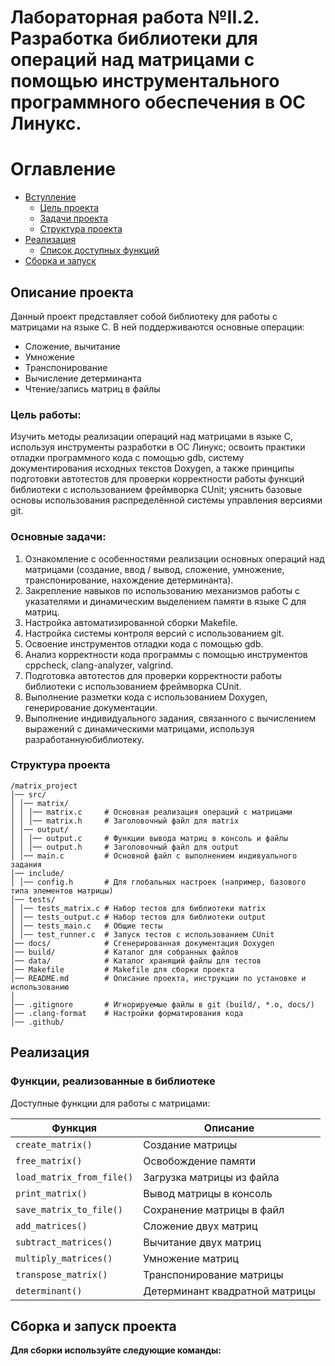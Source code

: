 
# Лабораторная работа №II.2. Разработка библиотеки для операций над матрицами с помощью инструментального программного обеспечения в ОС Линукс.

# Оглавление

- [Вступление](#описание-проекта)
    - [Цель проекта](#цель-работы)
    - [Задачи проекта](#основные-задачи)
    - [Структура проекта](#структура-проекта)
- [Реализация](#реализация)
    - [Список доступных функций](#функции-реализованные-в-библиотеке)
- [Сборка и запуск](#сборка-и-запуск-проекта)


   
## Описание проекта

Данный проект представляет собой библиотеку для работы с матрицами на языке С. В ней поддерживаются основные операции:
- Сложение, вычитание  
- Умножение  
- Транспонирование  
- Вычисление детерминанта  
- Чтение/запись матриц в файлы


### Цель работы:

Изучить методы реализации операций над матрицами в языке С, используя инструменты разработки в ОС Линукс; освоить практики отладки программного кода с помощью gdb, систему документирования исходных текстов Doxygen, а также принципы подготовки автотестов для проверки корректности работы функций библиотеки с использованием фреймворка CUnit; уяснить базовые основы использования распределённой системы управления версиями git.


### Основные задачи:

1. Ознакомление с особенностями реализации основных операций над матрицами (создание, ввод / вывод, сложение, умножение, транспонирование, нахождение детерминанта).
2. Закрепление навыков по использованию механизмов работы с указателями и динамическим выделением памяти в языке C для матриц.
3. Настройка автоматизированной сборки Makefile.
4. Настройка системы контроля версий с использованием git.
5. Освоение инструментов отладки кода с помощью gdb.
6. Анализ корректности кода программы с помощью инструментов cppcheck, clang-analyzer, valgrind.
7. Подготовка автотестов для проверки корректности работы библиотеки с использованием фреймворка CUnit.
8. Выполнение разметки кода с использованием Doxygen, генерирование документации.
9. Выполнение индивидуального задания, связанного с вычислением выражений с динамическими матрицами, используя разработаннуюбиблиотеку.


### Структура проекта
```
/matrix_project
│── src/
│ │── matrix/
│ │ │── matrix.c     # Основная реализация операций с матрицами
│ │ │── matrix.h     # Заголовочный файл для matrix
│ │── output/
│ │ │── output.c     # Функции вывода матриц в консоль и файлы
│ │ │── output.h     # Заголовочный файл для output
│ │── main.c         # Основной файл с выполнением индивуального задания
│── include/
│ │── config.h       # Для глобальных настроек (например, базового типа элементов матрицы)
│── tests/
│ │── tests_matrix.c # Набор тестов для библиотеки matrix
│ │── tests_output.c # Набор тестов для библиотеки output
│ │── tests_main.c   # Общие тесты
│ │── test_runner.c  # Запуск тестов с использованием CUnit
│── docs/            # Сгенерированная документация Doxygen
│── build/           # Каталог для собранных файлов
│── data/            # Каталог хранящий файлы для тестов
│── Makefile         # Makefile для сборки проекта
│── README.md        # Описание проекта, инструкции по установке и использованию
│
│── .gitignore       # Игнорируемые файлы в git (build/, *.o, docs/)
│── .clang-format    # Настройки форматирования кода
│── .github/         
```


## Реализация 


### Функции, реализованные в библиотеке

Доступные функции для работы с матрицами:

Функция | Описание
--- | ---
`create_matrix()` | Создание матрицы
`free_matrix()` | Освобождение памяти
`load_matrix_from_file()` | Загрузка матрицы из файла
`print_matrix()` | Вывод матрицы в консоль
`save_matrix_to_file()` | Сохранение матрицы в файл
`add_matrices()` | Сложение двух матриц
`subtract_matrices()` | Вычитание двух матриц
`multiply_matrices()` | Умножение матриц
`transpose_matrix()` | Транспонирование матрицы
`determinant()` | Детерминант квадратной матрицы


## Сборка и запуск проекта

**Для сборки используйте следующие команды:**

